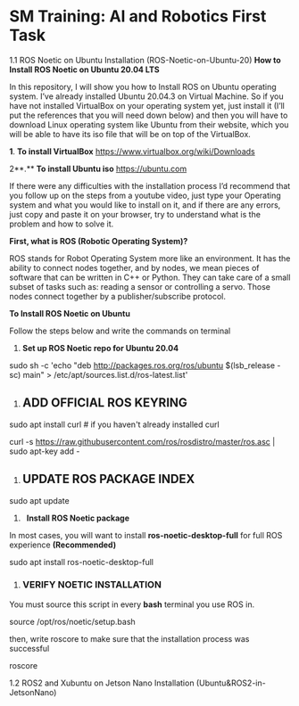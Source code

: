 # SM Training: AI and Robotics First Task

 1.1 ROS Noetic on Ubuntu Installation (ROS-Noetic-on-Ubuntu-20)
**How to Install ROS Noetic on Ubuntu 20.04 LTS**

In this repository, I will show you how to Install ROS on Ubuntu operating system.  I’ve already installed Ubuntu 20.04.3 on Virtual Machine. So if you have not installed VirtualBox on your operating system yet, just install it (I’ll put the references that you will need down below) and then you will have to download Linux operating system like Ubuntu from their website, which you will be able to have its iso file that will be on top of the VirtualBox. 

**1**.	**To install VirtualBox**  https://www.virtualbox.org/wiki/Downloads  

2\**.**	**To install Ubuntu iso**  <https://ubuntu.com> 

If there were any difficulties with the installation process I’d recommend that you follow up on the steps from a youtube video, just type your Operating system and what you would like to install on it, and if there are any errors, just copy and paste it on your browser, try to understand what is the problem and how to solve it.

**First, what is ROS (Robotic Operating System)?**

ROS stands for Robot Operating System more like an environment. It has the ability to connect nodes together, and by nodes, we mean pieces of software that can be written in C++ or Python. They can take care of a small subset of tasks such as: reading a sensor or controlling a servo. Those nodes connect together by a publisher/subscribe protocol. 

**To Install ROS Noetic on Ubuntu** 

Follow the steps below and write the commands on terminal

1. **Set up ROS Noetic repo for Ubuntu 20.04**

sudo sh -c 'echo "deb http://packages.ros.org/ros/ubuntu $(lsb\_release -sc) main" > /etc/apt/sources.list.d/ros-latest.list'

1. ## **ADD OFFICIAL ROS KEYRING**
sudo apt install curl # if you haven't already installed curl

curl -s https://raw.githubusercontent.com/ros/rosdistro/master/ros.asc | sudo apt-key add -
1. ## **UPDATE ROS PACKAGE INDEX**
sudo apt update



1. ` `**Install ROS Noetic package** 

In most cases, you will want to install **ros-noetic-desktop-full** for full ROS experience  **(Recommended)**

sudo apt install ros-noetic-desktop-full
###
1. ### **VERIFY NOETIC INSTALLATION**

You must source this script in every **bash** terminal you use ROS in. 

source /opt/ros/noetic/setup.bash

then, write roscore to make sure that the installation process was successful

roscore 


 1.2 ROS2 and Xubuntu on Jetson Nano Installation (Ubuntu&ROS2-in-JetsonNano)

